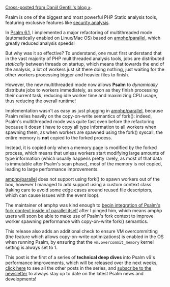 <!--
  title: Psalm v6 Deep Dive: Copy-on-Write + dynamic task dispatching
  date: 2025-05-11 18:00
  author: Daniil Gentili
-->

[Cross-posted from Daniil Gentili's blog &raquo;](https://blog.daniil.it/2025/05/11/psalm-v6-deep-dive-copy-on-write-dynamic-task-dispatching/).

Psalm is one of the biggest and most powerful PHP Static analysis tools, featuring exclusive features like [security analysis](https://psalm.dev/docs/security_analysis/).  

In [Psalm 6.1](https://github.com/vimeo/psalm/releases/tag/6.1.0), I implemented a major refactoring of multithreaded mode (automatically enabled on Linux/Mac OS) based on [amphp/parallel](https://github.com/amphp/parallel), which greatly reduced analysis speeds!  

But why was it so effective? To understand, one must first understand that in the vast majority of PHP multithreaded analysis tools, jobs are distributed *statically* between threads on startup, which means that towards the end of the analysis, a lot of workers just sit there doing nothing, just waiting for the other workers processing bigger and heavier files to finish.  

However, the new multithreaded mode now allows **Psalm** to *dynamically* distribute jobs to workers immediately, as soon as they finish processing their current task, reducing idle worker time and maximizing CPU usage, thus reducing the overall runtime!  

Implementation wasn't as easy as just plugging in [amphp/parallel](https://github.com/amphp/parallel), because Psalm relies heavily on the copy-on-write semantics of fork(): indeed, Psalm's multithreaded mode was quite fast even before the refactoring because it doesn't have to copy all type information to all workers when spawning them, as when workers are spawned using the fork() syscall, the entire memory is **not** copied to the forked process.  

Instead, it is copied only when a memory page is modified by the forked process, which means that unless workers start modifying large amounts of type information (which usually happens pretty rarely, as most of that data is immutable after Psalm's scan phase), most of the memory is not copied, leading to large performance improvements.  

[amphp/parallel](https://github.com/amphp/parallel) does not support using fork() to spawn workers out of the box, however I managed to add support using a custom context class (taking care to avoid some edge cases around reused file descriptors, which can cause issues with the event loop).  

The maintainer of amphp was kind enough to [begin integration of Psalm's fork context inside of parallel itself](https://github.com/amphp/parallel/pull/212) after I pinged him, which means amphp users will soon be able to make use of Psalm's fork context to improve worker spawning performance with copy-on-write fork() semantics.  

This release also adds an additional check to ensure VM overcommitting (the feature which allows copy-on-write optimizations) is enabled in the OS when running Psalm, by ensuring that the `vm.overcommit_memory` kernel setting is always set to 1.  

This post is the first of a series of **technical deep dives** into Psalm v6's performance improvements, which will be released over the next weeks, [click here](https://blog.daniil.it/category/psalm/deep-dive-psalm-v6/) to see all the other posts in the series, and [subscribe to the newsletter](https://blog.daniil.it/newsletter/) to always stay up to date on the latest Psalm news and developments!  
